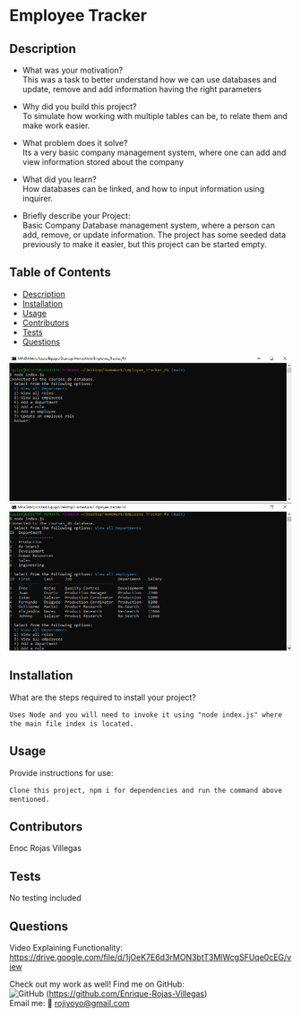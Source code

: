 # Employee Tracker

## Description

- What was your motivation? <br>
  This was a task to better understand how we can use databases and update, remove and add information having the right parameters

- Why did you build this project? <br>
  To simulate how working with multiple tables can be, to relate them and make work easier.

- What problem does it solve? <br>
  Its a very basic company management system, where one can add and view information stored about the company

- What did you learn? <br>
  How databases can be linked, and how to input information using inquirer.
  <br>
- Briefly describe your Project: <br>
  Basic Company Database management system, where a person can add, remove, or update information. The project has some seeded data previously to make it easier, but this project can be started empty.
  <br>

## Table of Contents

- [Description](#description)
- [Installation](#installation)
- [Usage](#usage)
- [Contributors](#contributors)
- [Tests](#tests)
- [Questions](#questions)

![Main](./images/main.PNG)
![Second](./images/second.PNG)

## Installation

What are the steps required to install your project?

    Uses Node and you will need to invoke it using "node index.js" where the main file index is located.

## Usage

Provide instructions for use:

    Clone this project, npm i for dependencies and run the command above mentioned.

## Contributors

Enoc Rojas Villegas

## Tests

No testing included

## Questions

Video Explaining Functionality: https://drive.google.com/file/d/1jOeK7E6d3rMON3btT3MlWcgSFUqe0cEG/view

Check out my work as well!
Find me on GitHub:<br>
![GitHub](https://img.shields.io/badge/GitHub-100000?style=for-the-badge&logo=github&logoColor=white) (https://github.com/Enrique-Rojas-Villegas) <br>
Email me: 📧 rojiyoyo@gmail.com

